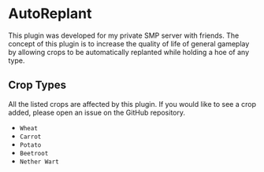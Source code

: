 # AutoReplant
This plugin was developed for my private SMP server with friends. The concept of this plugin is to increase the quality of life of general gameplay by allowing crops to be automatically replanted while holding a hoe of any type.

## Crop Types
All the listed crops are affected by this plugin. If you would like to see a crop added, please open an issue on the GitHub repository.
* `Wheat`
* `Carrot`
* `Potato`
* `Beetroot`
* `Nether Wart`